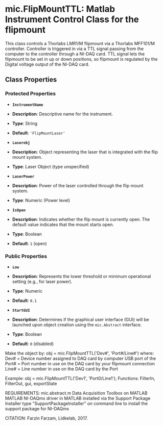 # mic.FlipMountTTL: Matlab Instrument Control Class for the flipmount

This class controls a Thorlabs LMR1/M flipmount via a Thorlabs MFF101/M
controller.  Controller is triggered in via a TTL signal passing from the
computer to the controller through a NI-DAQ card. TTL signal lets the
flipmount to be set in up or down positions, so flipmount is regulated by
the Digital voltage output of the NI-DAQ card.

## Class Properties

### Protected Properties

- **`InstrumentName`**
- **Description**: Descriptive name for the instrument.
- **Type**: String
- **Default**: `'FlipMountLaser'`

- **`Laserobj`**
- **Description**: Object representing the laser that is integrated with the flip mount system.
- **Type**: Laser Object (type unspecified)

- **`LaserPower`**
- **Description**: Power of the laser controlled through the flip mount system.
- **Type**: Numeric (Power level)

- **`IsOpen`**
- **Description**: Indicates whether the flip mount is currently open. The default value indicates that the mount starts open.
- **Type**: Boolean
- **Default**: `1` (open)

### Public Properties

- **`Low`**
- **Description**: Represents the lower threshold or minimum operational setting (e.g., for laser power).
- **Type**: Numeric
- **Default**: `0.1`

- **`StartGUI`**
- **Description**: Determines if the graphical user interface (GUI) will be launched upon object creation using the `mic.Abstract` interface.
- **Type**: Boolean
- **Default**: `0` (disabled)

Make the object by: obj = mic.FlipMountTTL('Dev#', 'Port#/Line#') where:
Dev#  = Device number assigned to DAQ card by computer USB port of the
Port# = Port number in use on the DAQ card by your flipmount connection
Line# = Line number in use on the DAQ card by the Port

Example: obj = mic.FlipMountTTL('Dev1', 'Port0/Line1');
Functions: FilterIn, FilterOut, gui, exportState

REQUIREMENTS:
mic.abstract.m
Data Acquisition Toolbox on MATLAB
MATLAB NI-DAQmx driver in MATLAB installed via the Support Package
Installer
type "SupportPackageInstaller" on command line to install the support
package for NI-DAQmx

CITATION: Farzin Farzam, Lidkelab, 2017.

